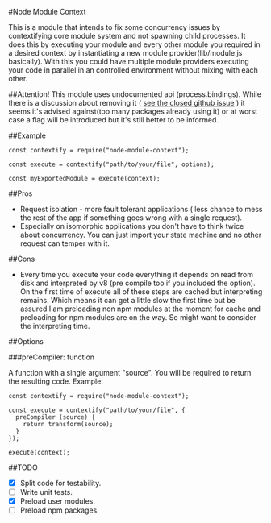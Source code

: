 #Node Module Context

This is a module that intends to fix some concurrency issues by contextifying core module system and not spawning child processes. It does this by executing your module and every other module you required in a desired context by instantiating a new module provider(lib/module.js basically). With this you could have multiple module providers executing your code in parallel in an controlled environment without mixing with each other.

##Attention!
This module uses undocumented api (process.bindings). While there is a discussion about removing it ( [see the closed github issue](https://github.com/nodejs/node/pull/2768) ) it seems it's advised against(too many packages already using it) or at worst case a flag will be introduced but it's still better to be informed.

##Example

```lang="javascript"
const contextify = require("node-module-context");

const execute = contextify("path/to/your/file", options);

const myExportedModule = execute(context);
```

##Pros

- Request isolation - more fault tolerant applications ( less chance to mess the rest of the app if something goes wrong with a single request).
- Especially on isomorphic applications you don't have to think twice about concurrency. You can just import your state machine and no other request can temper with it.

##Cons

- Every time you execute your code everything it depends on read from disk and interpreted by v8 (pre compile too if you included the option). On the first time of execute all of these steps are cached but interpreting remains. Which means it can get a little slow the first time but be assured I am preloading non npm modules at the moment for cache and preloading for npm modules are on the way. So might want to consider the interpreting time.

##Options

###preCompiler: function

A function with a single argument "source". You will be required to return the resulting code.
Example:
```lang="javascript"
const contextify = require("node-module-context");

const execute = contextify("path/to/your/file", {
  preCompiler (source) {
    return transform(source);
  }
});

execute(context);
```

##TODO
- [x] Split code for testability.
- [ ] Write unit tests.
- [x] Preload user modules.
- [ ] Preload npm packages.
